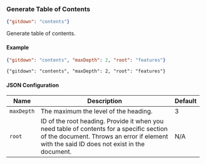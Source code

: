 ### Generate Table  of Contents

<!-- gitdown: off -->
```json
{"gitdown": "contents"}
```
<!-- gitdown: on -->

Generate table of contents.

#### Example

<!-- gitdown: off -->
```json
{"gitdown": "contents", "maxDepth": 2, "root": "features"}
```
<!-- gitdown: on -->

```markdown
{"gitdown": "contents", "maxDepth": 2, "root": "features"}
```

<!--
Table of contents is generated using [Contents](https://github.com/gajus/contents).

The underlying implementation will render markdown file into HTML and then use Contents to generate the table of contents.
-->

#### JSON Configuration

| Name | Description | Default |
| --- | --- | --- |
| `maxDepth` | The maximum the level of the heading. | 3 |
| `root` | ID of the root heading. Provide it when you need table of contents for a specific section of the document. Throws an error if element with the said ID does not exist in the document. | N/A |